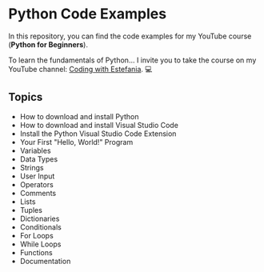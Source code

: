 # Python Code Examples
In this repository, you can find the code examples for my YouTube course (**Python for Beginners**).

To learn the fundamentals of Python...
I invite you to take the course on my YouTube channel: 
[Coding with Estefania](https://www.youtube.com/codingwithestefania). 💻

## Topics

* How to download and install Python
* How to download and install Visual Studio Code
* Install the Python Visual Studio Code Extension
* Your First "Hello, World!" Program
* Variables
* Data Types
* Strings
* User Input
* Operators
* Comments
* Lists
* Tuples
* Dictionaries
* Conditionals
* For Loops
* While Loops
* Functions
* Documentation
